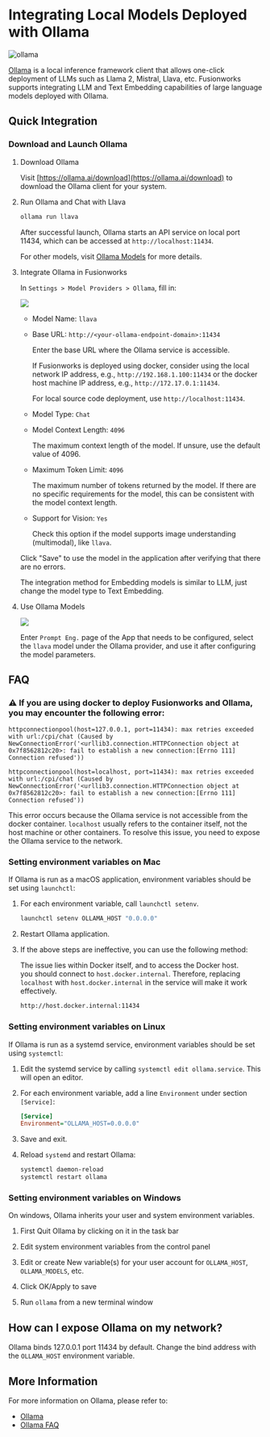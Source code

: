 # Integrating Local Models Deployed with Ollama

![ollama](/en/.gitbook/assets/guides/model-configuration/ollama/ollama.png)

[Ollama](https://github.com/jmorganca/ollama) is a local inference framework client that allows one-click deployment of LLMs such as Llama 2, Mistral, Llava, etc.
Fusionworks supports integrating LLM and Text Embedding capabilities of large language models deployed with Ollama.

## Quick Integration

### Download and Launch Ollama

1. Download Ollama

   Visit [https://ollama.ai/download](https://ollama.ai/download) to download the Ollama client for your system.

2. Run Ollama and Chat with Llava

    ```bash
    ollama run llava
    ```

    After successful launch, Ollama starts an API service on local port 11434, which can be accessed at `http://localhost:11434`.

    For other models, visit [Ollama Models](https://ollama.ai/library) for more details.

3. Integrate Ollama in Fusionworks

   In `Settings > Model Providers > Ollama`, fill in:

   ![](/en/.gitbook/assets/guides/model-configuration/ollama/ollama-config-en.png)

   - Model Name: `llava`
   
   - Base URL: `http://<your-ollama-endpoint-domain>:11434`
   
     Enter the base URL where the Ollama service is accessible.
   
     If Fusionworks is deployed using docker, consider using the local network IP address, e.g., `http://192.168.1.100:11434` or the docker host machine IP address, e.g., `http://172.17.0.1:11434`.
   
     For local source code deployment, use `http://localhost:11434`.

   - Model Type: `Chat`

   - Model Context Length: `4096`
   
     The maximum context length of the model. If unsure, use the default value of 4096.
   
   - Maximum Token Limit: `4096`
   
     The maximum number of tokens returned by the model. If there are no specific requirements for the model, this can be consistent with the model context length.

   - Support for Vision: `Yes`
   
     Check this option if the model supports image understanding (multimodal), like `llava`.

   Click "Save" to use the model in the application after verifying that there are no errors.

   The integration method for Embedding models is similar to LLM, just change the model type to Text Embedding.

4. Use Ollama Models

    ![](/en/.gitbook/assets/guides/model-configuration/ollama/ollama-use-model-en.png)

    Enter `Prompt Eng.` page of the App that needs to be configured, select the `llava` model under the Ollama provider, and use it after configuring the model parameters.

## FAQ

### ⚠️ If you are using docker to deploy Fusionworks and Ollama, you may encounter the following error:

```
httpconnectionpool(host=127.0.0.1, port=11434): max retries exceeded with url:/cpi/chat (Caused by NewConnectionError('<urllib3.connection.HTTPConnection object at 0x7f8562812c20>: fail to establish a new connection:[Errno 111] Connection refused'))

httpconnectionpool(host=localhost, port=11434): max retries exceeded with url:/cpi/chat (Caused by NewConnectionError('<urllib3.connection.HTTPConnection object at 0x7f8562812c20>: fail to establish a new connection:[Errno 111] Connection refused'))
```

This error occurs because the Ollama service is not accessible from the docker container. `localhost` usually refers to the container itself, not the host machine or other containers. To resolve this issue, you need to expose the Ollama service to the network.

### Setting environment variables on Mac

If Ollama is run as a macOS application, environment variables should be set using `launchctl`:

1. For each environment variable, call `launchctl setenv`.

    ```bash
    launchctl setenv OLLAMA_HOST "0.0.0.0"
    ```

2. Restart Ollama application.

3. If the above steps are ineffective, you can use the following method:

    The issue lies within Docker itself, and to access the Docker host.  
    you should connect to `host.docker.internal`. Therefore, replacing `localhost` with `host.docker.internal` in the service will make it work effectively.

    ```bash
    http://host.docker.internal:11434
    ```

### Setting environment variables on Linux

If Ollama is run as a systemd service, environment variables should be set using `systemctl`:

1. Edit the systemd service by calling `systemctl edit ollama.service`. This will open an editor.

2. For each environment variable, add a line `Environment` under section `[Service]`:

    ```ini
    [Service]
    Environment="OLLAMA_HOST=0.0.0.0"
    ```

3. Save and exit.

4. Reload `systemd` and restart Ollama:

   ```bash
   systemctl daemon-reload
   systemctl restart ollama
   ```

### Setting environment variables on Windows

On windows, Ollama inherits your user and system environment variables.

1. First Quit Ollama by clicking on it in the task bar

2. Edit system environment variables from the control panel

3. Edit or create New variable(s) for your user account for `OLLAMA_HOST`, `OLLAMA_MODELS`, etc.

4. Click OK/Apply to save 

5. Run `ollama` from a new terminal window 


## How can I expose Ollama on my network?

Ollama binds 127.0.0.1 port 11434 by default. Change the bind address with the `OLLAMA_HOST` environment variable.

## More Information

For more information on Ollama, please refer to: 

- [Ollama](https://github.com/jmorganca/ollama)
- [Ollama FAQ](https://github.com/ollama/ollama/blob/main/docs/faq.md)
